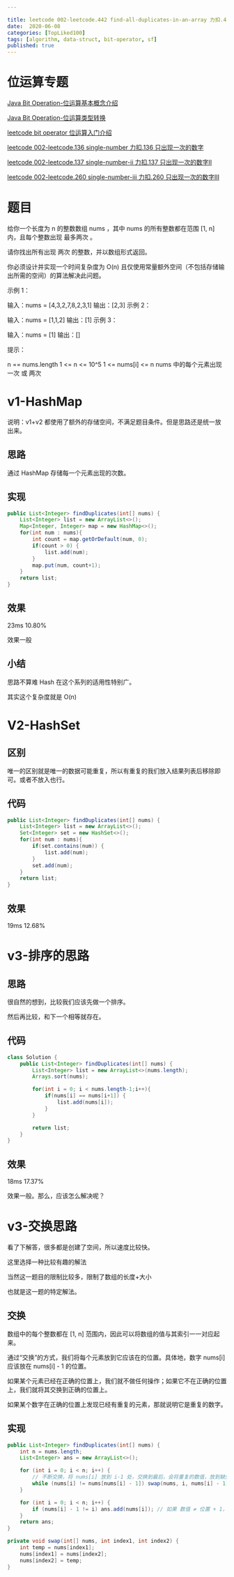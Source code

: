 ```yaml
---

title: leetcode 002-leetcode.442 find-all-duplicates-in-an-array 力扣.442 数组中重复的数据
date:  2020-06-08
categories: [TopLiked100]
tags: [algorithm, data-struct, bit-operator, sf]
published: true
---
```


# 位运算专题

[Java Bit Operation-位运算基本概念介绍](https://houbb.github.io/2020/06/08/algorithm-000-leetcode-data-struct-002-bit-operator-00-base)

[Java Bit Operation-位运算类型转换](https://houbb.github.io/2020/06/08/algorithm-000-leetcode-data-struct-002-bit-operator-00-convert)

[leetcode bit operator 位运算入门介绍](https://houbb.github.io/2020/06/08/algorithm-000-leetcode-data-struct-002-bit-operator-00-intro)

[leetcode 002-leetcode.136 single-number 力扣.136 只出现一次的数字](https://houbb.github.io/2020/06/08/algorithm-000-leetcode-data-struct-002-bit-operator-01-136-single-number)

[leetcode 002-leetcode.137 single-number-ii 力扣.137 只出现一次的数字II](https://houbb.github.io/2020/06/08/algorithm-000-leetcode-data-struct-002-bit-operator-02-137-single-number-ii)

[leetcode 002-leetcode.260 single-number-iii 力扣.260 只出现一次的数字III](https://houbb.github.io/2020/06/08/algorithm-000-leetcode-data-struct-002-bit-operator-03-260-single-number-iii)

# 题目

给你一个长度为 n 的整数数组 nums ，其中 nums 的所有整数都在范围 [1, n] 内，且每个整数出现 最多两次 。

请你找出所有出现 两次 的整数，并以数组形式返回。

你必须设计并实现一个时间复杂度为 O(n) 且仅使用常量额外空间（不包括存储输出所需的空间）的算法解决此问题。

示例 1：

输入：nums = [4,3,2,7,8,2,3,1]
输出：[2,3]
示例 2：

输入：nums = [1,1,2]
输出：[1]
示例 3：

输入：nums = [1]
输出：[]
 

提示：

n == nums.length
1 <= n <= 10^5
1 <= nums[i] <= n
nums 中的每个元素出现 一次 或 两次

# v1-HashMap

说明：v1+v2 都使用了额外的存储空间，不满足题目条件。但是思路还是统一放出来。

## 思路

通过 HashMap 存储每一个元素出现的次数。

## 实现

```java
public List<Integer> findDuplicates(int[] nums) {
    List<Integer> list = new ArrayList<>();
    Map<Integer, Integer> map = new HashMap<>();
    for(int num : nums){
        int count = map.getOrDefault(num, 0);
        if(count > 0) {
            list.add(num);
        }
        map.put(num, count+1);
    }
    return list;
}
```

## 效果

23ms 10.80%

效果一般

## 小结

思路不算难 Hash 在这个系列的适用性特别广。

其实这个复杂度就是 O(n)

# V2-HashSet

## 区别

唯一的区别就是唯一的数据可能重复，所以有重复的我们放入结果列表后移除即可。或者不放入也行。

## 代码

```java
public List<Integer> findDuplicates(int[] nums) {
    List<Integer> list = new ArrayList<>();
    Set<Integer> set = new HashSet<>();
    for(int num : nums){
        if(set.contains(num)) {
            list.add(num);
        }
        set.add(num);
    }
    return list;
}
```

## 效果

19ms 12.68%

# v3-排序的思路

## 思路

很自然的想到，比较我们应该先做一个排序。

然后再比较，和下一个相等就存在。

## 代码

```java
class Solution {
    public List<Integer> findDuplicates(int[] nums) {
        List<Integer> list = new ArrayList<>(nums.length);
        Arrays.sort(nums);

        for(int i = 0; i < nums.length-1;i++){
            if(nums[i] == nums[i+1]) {
                list.add(nums[i]);
            }
        }

        return list;
    }
}
```

## 效果

18ms  17.37%

效果一般。那么，应该怎么解决呢？

# v3-交换思路

看了下解答，很多都是创建了空间，所以速度比较快。

这里选择一种比较有趣的解法

当然这一题目的限制比较多，限制了数组的长度+大小

也就是这一题的特定解法。

## 交换

数组中的每个整数都在 [1, n] 范围内，因此可以将数组的值与其索引一一对应起来。

通过“交换”的方式，我们将每个元素放到它应该在的位置。具体地，数字 nums[i] 应该放在 nums[i] - 1 的位置。

如果某个元素已经在正确的位置上，我们就不做任何操作；如果它不在正确的位置上，我们就将其交换到正确的位置上。

如果某个数字在正确的位置上发现已经有重复的元素，那就说明它是重复的数字。

## 实现

```java
public List<Integer> findDuplicates(int[] nums) {
    int n = nums.length;
    List<Integer> ans = new ArrayList<>();

    for (int i = 0; i < n; i++) {
        // 不断交换，将 nums[i] 放到 i-1 处，交换到最后，会将重复的数值，放到缺失数值的位置上
        while (nums[i] != nums[nums[i] - 1]) swap(nums, i, nums[i] - 1);
    }

    for (int i = 0; i < n; i++) {
        if (nums[i] - 1 != i) ans.add(nums[i]); // 如果 数值 ≠ 位置 + 1，则说明数值是重复的
    }
    return ans;
}

private void swap(int[] nums, int index1, int index2) {
    int temp = nums[index1];
    nums[index1] = nums[index2];
    nums[index2] = temp;
}
```


